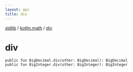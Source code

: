 ```yaml
---
layout: api
title: div
---
```

[stdlib](../index.md) / [kotlin.math](index.md) / [div](div.md)

# div

```
public fun BigDecimal.div(other: BigDecimal): BigDecimal
public fun BigInteger.div(other: BigInteger): BigInteger
```
